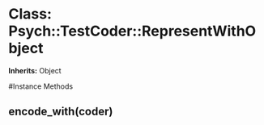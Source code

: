 # Class: Psych::TestCoder::RepresentWithObject
**Inherits:** Object
    




#Instance Methods
## encode_with(coder) [](#method-i-encode_with)

